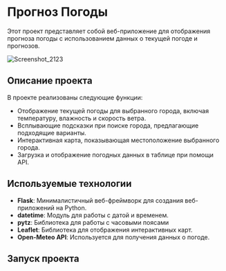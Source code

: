 # Прогноз Погоды

Этот проект представляет собой веб-приложение для отображения прогноза погоды с использованием данных о текущей погоде и прогнозов. 

![Screenshot_2123](https://github.com/user-attachments/assets/10c96840-1014-40f1-85a6-7d5c4e1d2409)


## Описание проекта

В проекте реализованы следующие функции:

- Отображение текущей погоды для выбранного города, включая температуру, влажность и скорость ветра.
- Всплывающие подсказки при поиске города, предлагающие подходящие варианты.
- Интерактивная карта, показывающая местоположение выбранного города.
- Загрузка и отображение погодных данных в таблице при помощи API.

## Используемые технологии

- **Flask**: Минималистичный веб-фреймворк для создания веб-приложений на Python.
- **datetime**: Модуль для работы с датой и временем.
- **pytz**: Библиотека для работы с часовыми поясами
- **Leaflet**: Библиотека для отображения интерактивных карт.
- **Open-Meteo API**: Используется для получения данных о погоде.

## Запуск проекта

